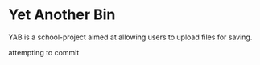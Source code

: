 Yet Another Bin
===============

YAB is a school-project aimed at allowing users to upload files for saving.


attempting to commit
